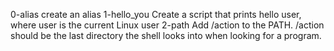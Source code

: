 0-alias
create an alias
1-hello_you
Create a script that prints hello user, where user is the current Linux user
2-path
Add /action to the PATH. /action should be the last directory the shell looks into when looking for a program.
